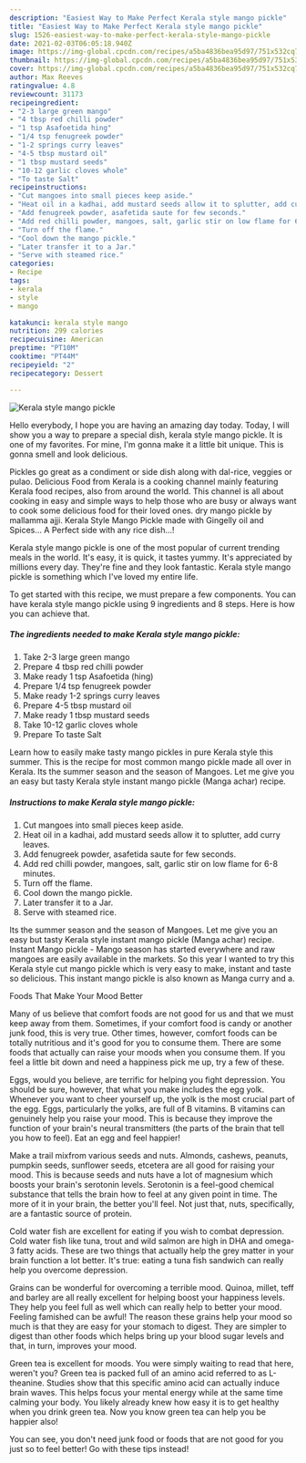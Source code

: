 ```yaml
---
description: "Easiest Way to Make Perfect Kerala style mango pickle"
title: "Easiest Way to Make Perfect Kerala style mango pickle"
slug: 1526-easiest-way-to-make-perfect-kerala-style-mango-pickle
date: 2021-02-03T06:05:18.940Z
image: https://img-global.cpcdn.com/recipes/a5ba4836bea95d97/751x532cq70/kerala-style-mango-pickle-recipe-main-photo.jpg
thumbnail: https://img-global.cpcdn.com/recipes/a5ba4836bea95d97/751x532cq70/kerala-style-mango-pickle-recipe-main-photo.jpg
cover: https://img-global.cpcdn.com/recipes/a5ba4836bea95d97/751x532cq70/kerala-style-mango-pickle-recipe-main-photo.jpg
author: Max Reeves
ratingvalue: 4.8
reviewcount: 31173
recipeingredient:
- "2-3 large green mango"
- "4 tbsp red chilli powder"
- "1 tsp Asafoetida hing"
- "1/4 tsp fenugreek powder"
- "1-2 springs curry leaves"
- "4-5 tbsp mustard oil"
- "1 tbsp mustard seeds"
- "10-12 garlic cloves whole"
- "To taste Salt"
recipeinstructions:
- "Cut mangoes into small pieces keep aside."
- "Heat oil in a kadhai, add mustard seeds allow it to splutter, add curry leaves."
- "Add fenugreek powder, asafetida saute for few seconds."
- "Add red chilli powder, mangoes, salt, garlic stir on low flame for 6-8 minutes."
- "Turn off the flame."
- "Cool down the mango pickle."
- "Later transfer it to a Jar."
- "Serve with steamed rice."
categories:
- Recipe
tags:
- kerala
- style
- mango

katakunci: kerala style mango 
nutrition: 299 calories
recipecuisine: American
preptime: "PT10M"
cooktime: "PT44M"
recipeyield: "2"
recipecategory: Dessert

---
```



![Kerala style mango pickle](https://img-global.cpcdn.com/recipes/a5ba4836bea95d97/751x532cq70/kerala-style-mango-pickle-recipe-main-photo.jpg)

Hello everybody, I hope you are having an amazing day today. Today, I will show you a way to prepare a special dish, kerala style mango pickle. It is one of my favorites. For mine, I'm gonna make it a little bit unique. This is gonna smell and look delicious.

Pickles go great as a condiment or side dish along with dal-rice, veggies or pulao. Delicious Food from Kerala is a cooking channel mainly featuring Kerala food recipes, also from around the world. This channel is all about cooking in easy and simple ways to help those who are busy or always want to cook some delicious food for their loved ones. dry mango pickle by mallamma ajji. Kerala Style Mango Pickle made with Gingelly oil and Spices… A Perfect side with any rice dish…!

Kerala style mango pickle is one of the most popular of current trending meals in the world. It's easy, it is quick, it tastes yummy. It's appreciated by millions every day. They're fine and they look fantastic. Kerala style mango pickle is something which I've loved my entire life.


To get started with this recipe, we must prepare a few components. You can have kerala style mango pickle using 9 ingredients and 8 steps. Here is how you can achieve that.

<!--inarticleads1-->

##### The ingredients needed to make Kerala style mango pickle:

1. Take 2-3 large green mango
1. Prepare 4 tbsp red chilli powder
1. Make ready 1 tsp Asafoetida (hing)
1. Prepare 1/4 tsp fenugreek powder
1. Make ready 1-2 springs curry leaves
1. Prepare 4-5 tbsp mustard oil
1. Make ready 1 tbsp mustard seeds
1. Take 10-12 garlic cloves whole
1. Prepare To taste Salt


Learn how to easily make tasty mango pickles in pure Kerala style this summer. This is the recipe for most common mango pickle made all over in Kerala. Its the summer season and the season of Mangoes. Let me give you an easy but tasty Kerala style instant mango pickle (Manga achar) recipe. 

<!--inarticleads2-->

##### Instructions to make Kerala style mango pickle:

1. Cut mangoes into small pieces keep aside.
1. Heat oil in a kadhai, add mustard seeds allow it to splutter, add curry leaves.
1. Add fenugreek powder, asafetida saute for few seconds.
1. Add red chilli powder, mangoes, salt, garlic stir on low flame for 6-8 minutes.
1. Turn off the flame.
1. Cool down the mango pickle.
1. Later transfer it to a Jar.
1. Serve with steamed rice.


Its the summer season and the season of Mangoes. Let me give you an easy but tasty Kerala style instant mango pickle (Manga achar) recipe. Instant Mango pickle - Mango season has started everywhere and raw mangoes are easily available in the markets. So this year I wanted to try this Kerala style cut mango pickle which is very easy to make, instant and taste so delicious. This instant mango pickle is also known as Manga curry and a. 

Foods That Make Your Mood Better


Many of us believe that comfort foods are not good for us and that we must keep away from them. Sometimes, if your comfort food is candy or another junk food, this is very true. Other times, however, comfort foods can be totally nutritious and it's good for you to consume them. There are some foods that actually can raise your moods when you consume them. If you feel a little bit down and need a happiness pick me up, try a few of these.

Eggs, would you believe, are terrific for helping you fight depression. You should be sure, however, that what you make includes the egg yolk. Whenever you want to cheer yourself up, the yolk is the most crucial part of the egg. Eggs, particularly the yolks, are full of B vitamins. B vitamins can genuinely help you raise your mood. This is because they improve the function of your brain's neural transmitters (the parts of the brain that tell you how to feel). Eat an egg and feel happier!

Make a trail mixfrom various seeds and nuts. Almonds, cashews, peanuts, pumpkin seeds, sunflower seeds, etcetera are all good for raising your mood. This is because seeds and nuts have a lot of magnesium which boosts your brain's serotonin levels. Serotonin is a feel-good chemical substance that tells the brain how to feel at any given point in time. The more of it in your brain, the better you'll feel. Not just that, nuts, specifically, are a fantastic source of protein.

Cold water fish are excellent for eating if you wish to combat depression. Cold water fish like tuna, trout and wild salmon are high in DHA and omega-3 fatty acids. These are two things that actually help the grey matter in your brain function a lot better. It's true: eating a tuna fish sandwich can really help you overcome depression. 

Grains can be wonderful for overcoming a terrible mood. Quinoa, millet, teff and barley are all really excellent for helping boost your happiness levels. They help you feel full as well which can really help to better your mood. Feeling famished can be awful! The reason these grains help your mood so much is that they are easy for your stomach to digest. They are simpler to digest than other foods which helps bring up your blood sugar levels and that, in turn, improves your mood.

Green tea is excellent for moods. You were simply waiting to read that here, weren't you? Green tea is packed full of an amino acid referred to as L-theanine. Studies show that this specific amino acid can actually induce brain waves. This helps focus your mental energy while at the same time calming your body. You likely already knew how easy it is to get healthy when you drink green tea. Now you know green tea can help you be happier also!

You can see, you don't need junk food or foods that are not good for you just so to feel better! Go  with  these tips  instead!

